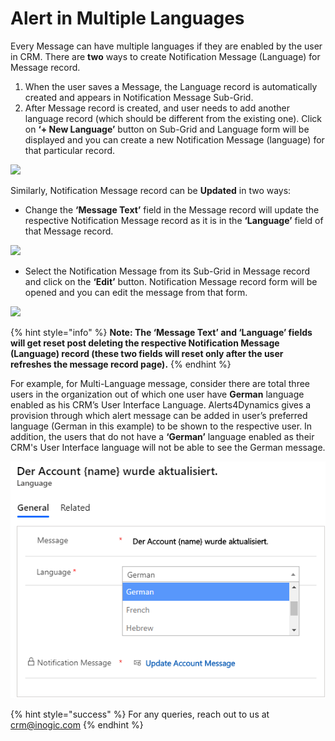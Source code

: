 # Alert in Multiple Languages

Every Message can have multiple languages if they are enabled by the user in CRM. There are **two** ways to create Notification Message (Language) for Message record.

1. When the user saves a Message, the Language record is automatically created and appears in Notification Message Sub-Grid.
2. After Message record is created, and user needs to add another language record (which should be different from the existing one). Click on **‘+ New Language’** button on Sub-Grid and Language form will be displayed and you can create a new Notification Message (language) for that particular record.

![](<../../.gitbook/assets/Multi\_1 (1).png>)

Similarly, Notification Message record can be **Updated** in two ways:

* Change the **‘Message Text’** field in the Message record will update the respective Notification Message record as it is in the **‘Language’** field of that Message record.

![](../../.gitbook/assets/Multi\_2.png)

* Select the Notification Message from its Sub-Grid in Message record and click on the **‘Edit’** button. Notification Message record form will be opened and you can edit the message from that form.

![](<../../.gitbook/assets/Multi\_3 (1).png>)

{% hint style="info" %}
**Note: The ‘Message Text’ and ‘Language’ fields will get reset post deleting the respective Notification Message (Language) record (these two fields will reset only after the user refreshes the message record page).**
{% endhint %}

For example, for Multi-Language message, consider there are total three users in the organization out of which one user have **German** language enabled as his CRM’s User Interface Language. Alerts4Dynamics gives a provision through which alert message can be added in user’s preferred language (German in this example) to be shown to the respective user. In addition, the users that do not have a **‘German’** language enabled as their CRM's User Interface language will not be able to see the German message.

![](../../.gitbook/assets/MultiLanguageDropDown.png)

{% hint style="success" %}
For any queries, reach out to us at [crm@inogic.com](mailto:crm@inogic.com)
{% endhint %}
